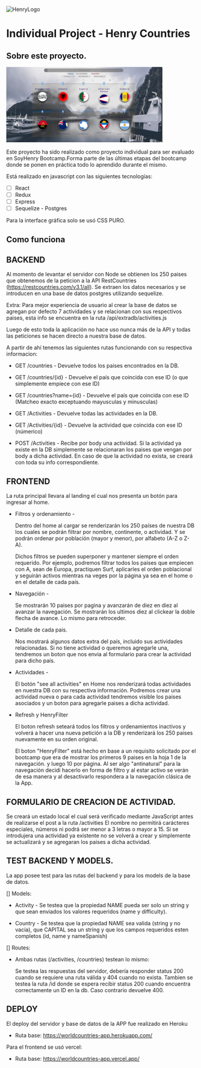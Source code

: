 ![HenryLogo](https://d31uz8lwfmyn8g.cloudfront.net/Assets/logo-henry-white-lg.png)

# Individual Project - Henry Countries
## Sobre este proyecto.

<p align="left">
  <img height="200" src="https://github.com/Zkcast/SoyHenry-Bootcamp-PI/blob/master/worldcountries.PNG" />
</p>


Este proyecto ha sido realizado como proyecto individual para ser evaluado en SoyHenry Bootcamp.Forma parte de las últimas etapas del bootcamp donde se ponen en práctica todo lo aprendido durante el mismo.

Está realizado en javascript con las siguientes tecnologías: 

- [ ] React
- [ ] Redux
- [ ] Express
- [ ] Sequelize - Postgres

Para la interface gráfica solo se usó CSS PURO.

## Como funciona


## BACKEND

Al momento de levantar el servidor con Node se obtienen los 250 paises que obtenemos de la peticion a la API RestCountries (https://restcountries.com/v3.1/all). Se extraen los datos necesarios y se introducen en una base de datos postgres utilizando sequelize. 

Extra: Para mejor experiencia de usuario al crear la base de datos se agregan por defecto 7 actividades y se relacionan con sus respectivos paises, esta info se encuentra en la ruta /api/extradb/activities.js

Luego de esto toda la aplicación no hace uso nunca más de la API y todas las peticiones se hacen directo a nuestra base de datos.

A partir de ahí tenemos las siguientes rutas funcionando con su respectiva informacion:

- GET /countries -
Devuelve todos los paises encontrados en la DB.

- GET /countries/{id} -
Devuelve el país que coincida con ese ID (o que simplemente empiece con ese ID)

- GET /countries?name={id} -
Devuelve el país que coincida con ese ID (Matcheo exacto exceptuando mayusculas y minusculas)

- GET /Activities -
Devuelve todas las actividades en la DB.

- GET /Activities/{id} -
Devuelve la actividad que coincida con ese ID (númerico)

- POST /Activities -
Recibe por body una actividad. Si la actividad ya existe en la DB simplemente se relacionaran los paises que vengan por body a dicha actividad.
En caso de que la actividad no exista, se creará con toda su info correspondiente.

## FRONTEND

La ruta principal llevara al landing el cual nos presenta un botón para ingresar al home.

- Filtros y ordenamiento -

  Dentro del home al cargar se renderizarán los 250 países de nuestra DB los cuales se podrán filtrar por nombre, continente, o actividad. Y se podrán ordenar por población (mayor y menor), por alfabeto (A-Z o Z-A).

  Dichos filtros se pueden superponer y mantener siempre el orden requerido. 
  Por ejemplo, podremos filtrar todos los paises que empiecen con A, sean de Europa, practiquen Surf, aplicarles el orden poblacional y seguirán activos mientras na
  veges por la página ya sea en el home o en el detalle de cada país.

- Navegación - 

  Se mostrarán 10 paises por pagina y avanzarán de diez en diez al avanzar la navegación. Se mostrarán los ultimos diez al clickear la doble flecha de avance.
  Lo mismo para retroceder.

- Detalle de cada pais.

  Nos mostrará algunos datos extra del país, incluido sus actividades relacionadas. Si no tiene actividad o queremos agregarle una, tendremos un boton que nos envia al formulario para crear la actividad para dicho país.

- Actividades -

  El botón "see all activities" en Home nos renderizará todas actividades en nuestra DB con su respectiva información. Podremos crear una actividad nueva o para cada actividad tendremos visible los paises asociados y un boton para agregarle paises a dicha actividad.

- Refresh y HenryFilter

  El boton refresh seteará todos los filtros y ordenamientos inactivos y volverá a hacer una nueva petición a la DB y renderizará los 250 paises nuevamente en su orden original.

  El boton "HenryFilter" está hecho en base a un requisito solicitado por el bootcamp que era de mostrar los primeros 9 paises en la hoja 1 de la navegación. y luego 10 por página.
  Al ser algo "antinatural" para la navegación decidi hacerlo en forma de filtro y al estar activo se verán de esa manera y al desactivarlo respondera a la navegación clásica de la App.

## FORMULARIO DE CREACION DE ACTIVIDAD.

  Se creará un estado local el cual será verificado mediante JavaScript antes de realizarse el post a la ruta /activities
  El nombre no permitirá carácteres especiales, números ni podrá ser menor a 3 letras o mayor a 15.
  Si se introdujera una actividad ya existente no se volverá a crear y simplemente se actualizará y se agregaran los paises a dicha actividad.

## TEST BACKEND Y MODELS.

  La app posee test para las rutas del backend y para los models de la base de datos.

  [] Models:

  - Activity -
    Se testea que la propiedad NAME pueda ser solo un string y que sean enviados los valores requeridos (name y difficulty).

  - Country -
    Se testea que la propiedad NAME sea valida (string y no vacía), que CAPITAL sea un string y que los campos requeridos esten completos (id, name y nameSpanish)

  [] Routes:

  - Ambas rutas (/activities, /countries) testean lo mismo:

    Se testea las respuestas del servidor, debería responder status 200 cuando se requiere una ruta válida y 404 cuando no exista.
    Tambien se testea la ruta /id donde se espera recibir status 200 cuando encuentra correctamente un ID en la db. Caso contrario devuelve 400.


## DEPLOY

  El deploy del servidor y base de datos de la APP fue realizado en Heroku
  - Ruta base:
    https://worldcountries-app.herokuapp.com/

  Para el frontend se usó vercel:
  - Ruta base:
    https://worldcountries-app.vercel.app/



